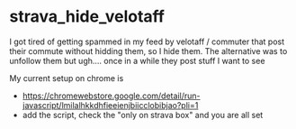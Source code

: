 # strava_hide_velotaff
I got tired of getting spammed in my feed by velotaff / commuter that post their commute without hidding them, so I hide them.
The alternative was to unfollow them but ugh.... once in a while they post stuff I want to see


My current setup on chrome is
- https://chromewebstore.google.com/detail/run-javascript/lmilalhkkdhfieeienjbiicclobibjao?pli=1
- add the script, check the "only on strava box" and you are all set
